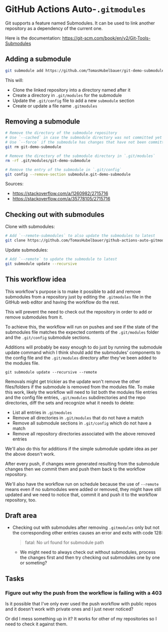 # GitHub Actions Auto-`.gitmodules`

Git supports a feature named Submodules.
It can be used to link another repository as a dependency of the current one.

Here is the documentation: https://git-scm.com/book/en/v2/Git-Tools-Submodules

## Adding a submodule

```sh
git submodule add https://github.com/TomasHubelbauer/git-demo-submodule
```

This will:

- Clone the linked repository into a directory named after it
- Create a directory in `.git/modules` for the submodule
- Update the `.git/config` file to add a new `submodule` section
- Create or update a file name `.gitmodules`

## Removing a submodule

```sh
# Remove the directory of the submodule repository
# Use `--cached` in case the submodule directory was not committed yet
# Use `--force` if the submodule has changes that have not been committed yet
git rm git-demo-submodule

# Remove the directory of the submodule directory in `.git/modules`
rm -rf .git/modules/git-demo-submodule

# Remove the entry of the submodule in `.git/config`
git config --remove-section submodule.git-demo-submodule
```

Sources:

- https://stackoverflow.com/a/1260982/2715716
- https://stackoverflow.com/a/35778105/2715716

## Checking out with submodules

Clone with submodules:

```sh
# Add `--remote-submodules` to also update the submodules to latest
git clone https://github.com/TomasHubelbauer/github-actions-auto-gitmodules --recurse-submodules
```

Update submodules:

```sh
# Add `--remote` to update the submodule to latest
git submodule update --recursive
```

## This workflow idea

This workflow's purpose is to make it possible to add and remove submodules from
a repository just by editing the `.gitmodules` file in the GitHub web editor and
having the workflow do the rest.

This will prevent the need to check out the repository in order to add or remove
submodules from it.

To achieve this, the workflow will run on pushes and see if the state of the
submodules file matches the expected contents of the `.git/modules` folder and
the `.git/config` submodule sections.

Additions will probably be easy enough to do just by running the submodule
update command which I think should add the submodules' components to the config
file and the `.git/modules` directory after they've been added to the modules
file.

`git submodule update --recursive --remote`

Removals might get trickier as the update won't remove the other files/folders
if the submodule is removed from the modules file.
To make this work, likely the workflow will need to list both the modules file
entries and the config file entries, `.git/modules` subdirectories and the repo
directories, diff the sets and recognize what it needs to delete:

- List all entries in `.gitmodules`
- Remove all directories in `.git/modules` that do not have a match
- Remove all submodule sections in `.git/config` which do not have a match
- Remove all repository directories associated with the above removed entries

We'll also do this for additions if the simple submodule update idea as per the
above doesn't work.

After every push, if changes were generated resulting from the submodule changes
then we commit them and push them back to the workflow repository.

We'll also have the workflow run on schedule because the use of `--remote` means
even if no submodules were added or removed, they might have still updated and
we need to notice that, commit it and push it to the workflow repository, too.

## Draft area

- Checking out with submodules after removing `.gitmodules` only but not the
  corresponding other entries causes an error and exits with code 128:
  > fatal: No url found for submodule path
  - We might need to always check out without submodules, process the changes
    first and then try checking out submodules one by one or someting?

## Tasks

### Figure out why the push from the workflow is failing with a 403

Is it possible that I've only ever used the push workflow with public repos and
it doesn't work with private ones and I just never noticed?

Or did I mess something up in it?
It works for other of my repositories so I need to check it against them.
